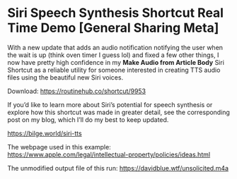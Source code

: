 # Siri Speech Synthesis Shortcut Real Time Demo [General Sharing Meta]

With a new update that adds an audio notification notifying the user when the wait is up (think oven timer I guess lol) and fixed a few other things, I now have pretty high confidence in my **Make Audio from Article Body** Siri Shortcut as a reliable utility for someone interested in creating TTS audio files using the beautiful new Siri voices. 

Download: https://routinehub.co/shortcut/9953

If you’d like to learn more about Siri’s potential for speech synthesis or explore how this shortcut was made in greater detail, see the corresponding post on my blog, which I’ll do my best to keep updated.

https://bilge.world/siri-tts

The webpage used in this example: https://www.apple.com/legal/intellectual-property/policies/ideas.html

The unmodified output file of this run: https://davidblue.wtf/unsolicited.m4a